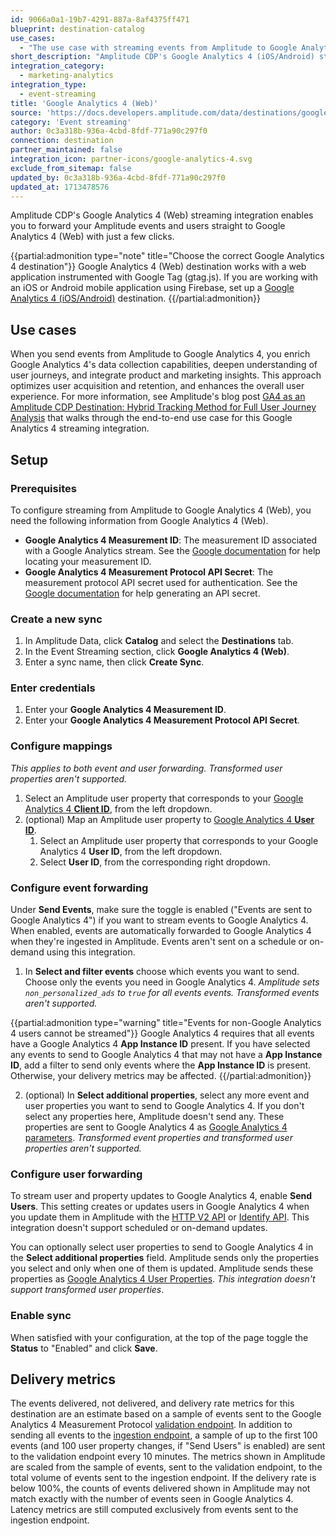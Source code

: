 ```yaml
---
id: 9066a0a1-19b7-4291-887a-8af4375ff471
blueprint: destination-catalog
use_cases:
  - "The use case with streaming events from Amplitude to Google Analytics 4 (GA4) involves leveraging Amplitude's robust event tracking capabilities to seamlessly forward event data to GA4. This integration enables businesses to gain comprehensive insights into user behavior, engagement, and interactions across their digital platforms. By combining Amplitude's analytics with GA4's advanced capabilities, organizations can track conversions, measure user engagement, identify trends, and optimize content effectively. This integration facilitates data-driven decision-making, empowering businesses to refine their marketing strategies, enhance digital experiences, and drive better outcomes across their web and mobile platforms."
short_description: "Amplitude CDP's Google Analytics 4 (iOS/Android) streaming integration enables you to forward your Amplitude events and users straight to Google Analytics 4 (iOS/Android) with just a few clicks."
integration_category:
  - marketing-analytics
integration_type:
  - event-streaming
title: 'Google Analytics 4 (Web)'
source: 'https://docs.developers.amplitude.com/data/destinations/google-analytics-4-gtag'
category: 'Event streaming'
author: 0c3a318b-936a-4cbd-8fdf-771a90c297f0
connection: destination
partner_maintained: false
integration_icon: partner-icons/google-analytics-4.svg
exclude_from_sitemap: false
updated_by: 0c3a318b-936a-4cbd-8fdf-771a90c297f0
updated_at: 1713478576
---
```


Amplitude CDP's Google Analytics 4 (Web) streaming integration enables you to forward your Amplitude events and users straight to Google Analytics 4 (Web) with just a few clicks.

{{partial:admonition type="note" title="Choose the correct Google Analytics 4 destination"}}
Google Analytics 4 (Web) destination works with a web application instrumented with Google Tag (gtag.js). If you are working with an iOS or Android mobile application using Firebase, set up a [Google Analytics 4 (iOS/Android)](/data/destination-catalog/google-analtics-4-ios-android) destination.
{{/partial:admonition}}

## Use cases

When you send events from Amplitude to Google Analytics 4, you enrich Google Analytics 4's data collection capabilities, deepen understanding of user journeys, and integrate product and marketing insights. This approach optimizes user acquisition and retention, and enhances the overall user experience. For more information, see Amplitude's blog post [GA4 as an Amplitude CDP Destination: Hybrid Tracking Method for Full User Journey Analysis](https://amplitude.com/blog/GA4-amplitude-hybrid-tracking) that walks through the end-to-end use case for this Google Analytics 4 streaming integration.

## Setup

### Prerequisites

To configure streaming from Amplitude to Google Analytics 4 (Web), you need the following information from Google Analytics 4 (Web).

- **Google Analytics 4 Measurement ID**: The measurement ID associated with a Google Analytics stream. See the [Google documentation](https://developers.google.com/analytics/devguides/collection/protocol/ga4/sending-events?client_type=gtag#required_parameters) for help locating your measurement ID.
- **Google Analytics 4 Measurement Protocol API Secret**: The measurement protocol API secret used for authentication. See the [Google documentation](https://developers.google.com/analytics/devguides/collection/protocol/ga4/sending-events?client_type=gtag#required_parameters) for help generating an API secret.

### Create a new sync

1. In Amplitude Data, click **Catalog** and select the **Destinations** tab.
2. In the Event Streaming section, click **Google Analytics 4 (Web)**.
3. Enter a sync name, then click **Create Sync**.

### Enter credentials

1. Enter your **Google Analytics 4 Measurement ID**.
2. Enter your **Google Analytics 4 Measurement Protocol API Secret**.

### Configure mappings

_This applies to both event and user forwarding. Transformed user properties aren't supported._

1. Select an Amplitude user property that corresponds to your [Google Analytics 4 **Client ID**](https://developers.google.com/analytics/devguides/collection/protocol/ga4/reference?client_type=gtag#payload_post_body), from the left dropdown.
2. (optional) Map an Amplitude user property to [Google Analytics 4 **User ID**](https://support.google.com/analytics/answer/9213390).
      1. Select an Amplitude user property that corresponds to your Google Analytics 4 **User ID**, from the left dropdown.
      2. Select **User ID**, from the corresponding right dropdown.

### Configure event forwarding

Under **Send Events**, make sure the toggle is enabled ("Events are sent to Google Analytics 4") if you want to stream events to Google Analytics 4. When enabled, events are automatically forwarded to Google Analytics 4 when they're ingested in Amplitude. Events aren't sent on a schedule or on-demand using this integration.

1. In **Select and filter events** choose which events you want to send. Choose only the events you need in Google Analytics 4. _Amplitude sets `non_personalized_ads` to `true` for all events events. Transformed events aren't supported._

{{partial:admonition type="warning" title="Events for non-Google Analytics 4 users cannot be streamed"}}
Google Analytics 4 requires that all events have a Google Analytics 4 **App Instance ID** present. If you have selected any events to send to Google Analytics 4 that may not have a **App Instance ID**, add a filter to send only events where the **App Instance ID** is present. Otherwise, your delivery metrics may be affected.
{{/partial:admonition}}

2. (optional) In **Select additional properties**, select any more event and user properties you want to send to Google Analytics 4. If you don't select any properties here, Amplitude doesn't send any. These properties are sent to Google Analytics 4 as [Google Analytics 4 parameters](https://developers.google.com/analytics/devguides/collection/protocol/ga4/reference?client_type=gtag#payload_post_body). _Transformed event properties and transformed user properties aren't supported._

### Configure user forwarding

To stream user and property updates to Google Analytics 4, enable **Send Users**. This setting creates or updates users in Google Analytics 4 when you update them in Amplitude with the [HTTP V2 API](/analytics/apis/http-v2-api/) or [Identify API](/analytics/apis/identify-api/). This integration doesn't support scheduled or on-demand updates.

You can optionally select user properties to send to Google Analytics 4 in the **Select additional properties** field. Amplitude sends only the properties you select and only when one of them is updated. Amplitude sends these properties as [Google Analytics 4 User Properties](https://developers.google.com/analytics/devguides/collection/protocol/ga4/user-properties?client_type=gtag). _This integration doesn't support transformed user properties_.

### Enable sync

When satisfied with your configuration, at the top of the page toggle the **Status** to "Enabled" and click **Save**.

## Delivery metrics

The events delivered, not delivered, and delivery rate metrics for this destination are an estimate based on a sample of events sent to the Google Analytics 4 Measurement Protocol [validation endpoint](https://developers.google.com/analytics/devguides/collection/protocol/ga4/validating-events). In addition to sending all events to the [ingestion endpoint](https://developers.google.com/analytics/devguides/collection/protocol/ga4/sending-events), a sample of up to the first 100 events (and 100 user property changes, if "Send Users" is enabled) are sent to the validation endpoint every 10 minutes. The metrics shown in Amplitude are scaled from the sample of events, sent to the validation endpoint, to the total volume of events sent to the ingestion endpoint. If the delivery rate is below 100%, the counts of events delivered shown in Amplitude may not match exactly with the number of events seen in Google Analytics 4. Latency metrics are still computed exclusively from events sent to the ingestion endpoint.

